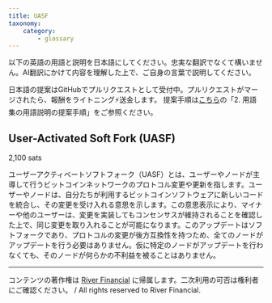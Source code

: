 ```yaml
---
title: UASF
taxonomy:
    category:
        - glossary
---
```


以下の英語の用語と説明を日本語にしてください。忠実な翻訳でなくて構いません。AI翻訳にかけて内容を理解した上で、ご自身の言葉で説明してください。

日本語の提案はGitHubでプルリクエストとして受付中。プルリクエストがマージされたら、報酬をライトニング⚡️送金します。
提案手順は[こちら](https://github.com/lostinbitcoin/categories/wiki)の「2. 用語集の用語説明の提案手順」をご参照ください。

## User-Activated Soft Fork (UASF)
2,100 sats

ユーザーアクティベートソフトフォーク（UASF）とは、ユーザーやノードが主導して行うビットコインネットワークのプロトコル変更や更新を指します。ユーザーやノードは、自分たちが利用するビットコインソフトウェアに新しいコードを統合し、その変更を受け入れる意思を示します。この意思表示により、マイナーや他のユーザーは、変更を実装してもコンセンサスが維持されることを確認した上で、同じ変更を取り入れることが可能になります。このアップデートはソフトフォークであり、プロトコルの変更が後方互換性を持つため、全てのノードがアップデートを行う必要はありません。仮に特定のノードがアップデートを行わなくても、そのノードが何らかの不利益を被ることはありません。

---
コンテンツの著作権は [River Financial](https://river.com/) に帰属します。二次利用の可否は権利者にご確認ください。 / All rights reserved to River Financial.
